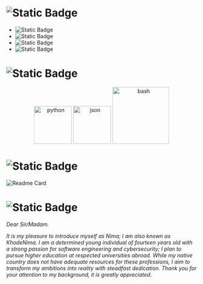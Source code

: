 
# ![Static Badge](https://img.shields.io/badge/Informations-%238B0000?style=soci&logoColor=country&color=%238B0000)



- ![Static Badge](https://img.shields.io/badge/Nima-%238B0000?style=soci&label=Name&color=%238B0000)
- ![Static Badge](https://img.shields.io/badge/14-%238B0000?style=soci&logoColor=%238B0000&label=Age&color=%238B0000)
- ![Static Badge](https://img.shields.io/badge/Iran-%238B0000?style=soci&logoColor=country&label=Motherland%20%3A%20&color=%238B0000)
- ![Static Badge](https://img.shields.io/badge/Software%20engineering,%20%20CyberSecurity-%238B0000?style=soci&logoColor=country&label=Interested%20in%20%3A%20&color=%238B0000)



# ![Static Badge](https://img.shields.io/badge/Skills_and_competencies-%238B0000?style=soci&logoColor=country&color=%238B0000)



<p align="center">
    <img src="https://github.com/KhodeNima/KhodeNima/blob/Main.Project/pictures/python.png" alt="python" width="100" />
    <img src="https://github.com/KhodeNima/KhodeNima/blob/Main.Project/pictures/json.png" alt="json" width="100" />
    <img src="https://github.com/KhodeNima/KhodeNima/blob/Main.Project/pictures/bash.png" alt="bash" width="150" />

</p>


</pre>


# ![Static Badge](https://img.shields.io/badge/Currently_working_on-%238B0000?style=soci&logoColor=country&color=%238B0000)



![Readme Card](https://github-readme-stats.vercel.app/api/pin/?username=KhodeNima&repo=NyvoAI&theme=shadow_red)
    


# ![Static Badge](https://img.shields.io/badge/Description-%238B0000?style=soci&logoColor=country&color=%238B0000)




*Dear Sir/Madam.*

*It is my pleasure to introduce myself as Nima; I am also known as KhodeNima. I am a determined young individual of fourteen years old with a strong passion for software engineering and cybersecurity; I plan to pursue higher education at respected universities abroad. While my native country does not have adequate resources for these professions, I aim to transform my ambitions into reality with steadfast dedication. Thank you for your attention to my background, it is greatly appreciated.*


